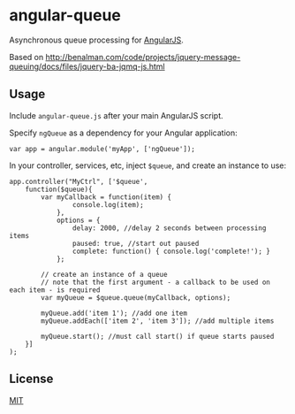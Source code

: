 # angular-queue

Asynchronous queue processing for [AngularJS](http://angularjs.org/).

Based on http://benalman.com/code/projects/jquery-message-queuing/docs/files/jquery-ba-jqmq-js.html

## Usage

Include `angular-queue.js` after your main AngularJS script.

Specify `ngQueue` as a dependency for your Angular application:
    
    var app = angular.module('myApp', ['ngQueue']);
    
In your controller, services, etc, inject `$queue`, and create an instance to use:

    app.controller("MyCtrl", ['$queue',
        function($queue){
            var myCallback = function(item) {
                    console.log(item);
                },
                options = {
                    delay: 2000, //delay 2 seconds between processing items
                    paused: true, //start out paused
                    complete: function() { console.log('complete!'); }
                };
            
            // create an instance of a queue
            // note that the first argument - a callback to be used on each item - is required
            var myQueue = $queue.queue(myCallback, options);
                
            myQueue.add('item 1'); //add one item
            myQueue.addEach(['item 2', 'item 3']); //add multiple items
            
            myQueue.start(); //must call start() if queue starts paused
        }]
    );


## License

[MIT](http://jseppi.mit-license.org)
